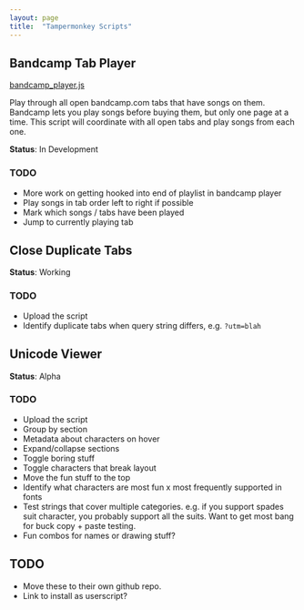 ```yaml
---
layout: page
title:  "Tampermonkey Scripts"
---
```


## Bandcamp Tab Player

[bandcamp_player.js](bandcamp_player.js)

Play through all open bandcamp.com tabs that have songs on them. Bandcamp lets you play songs before buying them, but 
only one page at a time. This script will coordinate with all open tabs and play songs from each one.

**Status**: In Development

### TODO

- More work on getting hooked into end of playlist in bandcamp player
- Play songs in tab order left to right if possible
- Mark which songs / tabs have been played
- Jump to currently playing tab

## Close Duplicate Tabs

**Status**: Working

### TODO

- Upload the script
- Identify duplicate tabs when query string differs, e.g. `?utm=blah`

## Unicode Viewer

**Status**: Alpha

### TODO

- Upload the script
- Group by section
- Metadata about characters on hover
- Expand/collapse sections
- Toggle boring stuff
- Toggle characters that break layout
- Move the fun stuff to the top
- Identify what characters are most fun x most frequently supported in fonts
- Test strings that cover multiple categories. e.g. if you support spades suit character, you probably support all the suits. Want to get most bang for buck copy + paste testing.
- Fun combos for names or drawing stuff?

## TODO

- Move these to their own github repo.
- Link to install as userscript?
